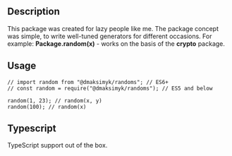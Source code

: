 ## Description
This package was created for lazy people like me. The package concept was simple, to write well-tuned generators for different occasions.
For example: **Package.random(x)** - works on the basis of the **crypto** package.  
## Usage

    // import random from "@dmaksimyk/randoms"; // ES6+
    // const random = require("@dmaksimyk/randoms"); // ES5 and below
	
	random(1, 23); // random(x, y)
	random(100); // random(x)
## Typescript
TypeScript support out of the box.